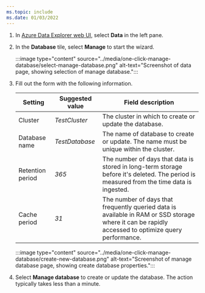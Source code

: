 ```yaml
---
ms.topic: include
ms.date: 01/03/2022
---
```

1. In [Azure Data Explorer web UI](https://dataexplorer.azure.com/), select **Data** in the left pane.

1. In the **Database** tile, select **Manage** to start the wizard.

    :::image type="content" source="../media/one-click-manage-database/select-manage-database.png" alt-text="Screenshot of data page, showing selection of manage database.":::

1. Fill out the form with the following information.

    |**Setting** | **Suggested value** | **Field description**
    |---|---|---|
    | Cluster | *TestCluster* | The cluster in which to create or update the database. |
    | Database name | *TestDatabase* | The name of database to create or update. The name must be unique within the cluster. |
    | Retention period | *365* | The number of days that data is stored in long-term storage before it's deleted. The period is measured from the time data is ingested. |
    | Cache period | *31* | The number of days that frequently queried data is available in RAM or SSD storage where it can be rapidly accessed to optimize query performance. |

    :::image type="content" source="../media/one-click-manage-database/create-new-database.png" alt-text="Screenshot of manage database page, showing create database properties.":::

1. Select **Manage database** to create or update the database. The action typically takes less than a minute.
